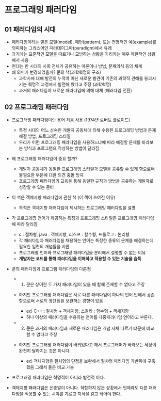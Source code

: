 # 프로그래밍 패러다임
## 01 패러다임의 시대
- 패러다임이라는 말은 모델(model), 패턴(pattern), 또는 전형적인 예(example)를 의미하는 그리스어인 파라데이그마(paradigm)에서 유래
- 과거에는 표준적인 모델을 따르거나 모방하는 상황을 가리키는 매우 제한적인 상황에서 사용
- 현대는 한 시대의 사회 전체가 공유하는 이론이나 방법, 문제의식 등의 체계
- 왜 의미가 변경되었을까? 쿤의 책(과학혁명의 구조)
  - 과학사에 대해 발전의 누적이 아닌 새로운 발견이 기존의 과학적 견해를 붕괴시키는 혁명적 과정에서 발전해 왔다고 주장 (과학혁명)
  - 과거의 패러다임이 새로운 패러다임에 의해 대체 (패러다임 전환)
  
## 02 프로그래밍 패러다임
- 프로그래밍 패러다임이란 용어 처음 사용 (1974년 로버트 플로이드)
  - 특정 시대의 어느 성숙한 개발자 공동체에 의해 수용된 프로그래밍 방법과 문제 해결 방법, 프로그래밍 스타일
  - 우리가 어떤 프로그래밍 패러다임을 사용하느냐에 따라 해결할 문제를 바라보는 방식과 프로그램으 작성하는 방법이 달라짐
  
- 왜 프로그래밍 패러다임이 중요 할까?
  - 개발자 공동체가 동일한 프로그래밍 스타일과 모델을 공유할 수 있게 함으로써 불필요한 부분에 대한 의견 충돌 방지
  - 프로그래밍 패러다임의 교육을 통해 동일한 규칙과 방법을 공유하는 개발자로 성장할 수 있는 준비
  
- 이 책은 객체지향 패러다임에 관한 책 (이 책이 쓰여진 이유)
  - 목적은 객체지향 패러다임이 제시하는 프로그래밍 패러다임을 설명
  
- 각 프로그래밍 언어가 제공하는 특징과 프로그래밍 스타일은 프로그래밍 패러다임에 따라 달라짐
  - c : 절차형, java : 객체지향, 리스프 : 함수형, 프롤로그 : 논리형
  - 각 패러다임과 패러다임을 채용하는 언어는 특정한 종류의 문제를 해결하는데 필요한 일련의 개념들을 지원
  - 프로그래밍 언어와 프로그래밍 패러다임을 분리해서 설명할 수 없는 이유
  - **개발자는 코드를 통해 패러다임을 이해하고 적용할 수 있는 기술을 습득**
  
- 쿤의 패러다임과 프로그램 패러다임의 다른점
  - 1) 쿤은 상이한 두 가지 패러다임이 있을 때 함께 존재할 수 없다고 주장
  - 하지만 프로그래밍 패러다임은 서로 다른 패러다임이 하나의 언어 안에서 공존함으로써 서로의 장단점을 보완하는 경향이 있음
    - ex) C++ : 절차형 + 객체지향, 스칼라 : 함수형 + 객체지향
    - 하나 이상의 패러다임을 수용하는 언어를 다중패러다임 언어라고 부른다.
  
  - 2) 쿤은 과거의 패러다임과 새로운 패러다임은 개념 자체 다르기 떄문에 비교할 수 없다고 주장
  - 하지만 프로그래밍 패러다임이 바뀌었다고 해서 프로그래머가 바라보는 세상이 완전히 달라지는 것은 아니다.
    - ex) 객체지향은 절차형의 단점을 보완해서 절챠형 패러다임 기반위에 구축했음 그래서 둘은 비교 가능
    
- 프로그래밍 패러다임은 혁명적이 아니라 발전적 이다.

- 객체지향 패러다임은 은총알이 아니다. 적합하지 않은 상황에서 언제라도 다른 패러다임을 적용할 수 있는 시야를 기르고 지식을 갈고 닦아야 한다.

  
